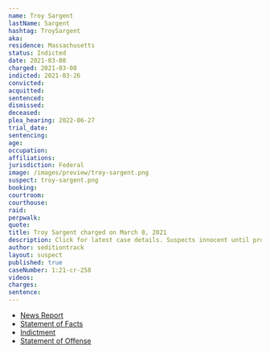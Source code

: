 ```yaml
---
name: Troy Sargent
lastName: Sargent
hashtag: TroySargent
aka:
residence: Massachusetts
status: Indicted
date: 2021-03-08
charged: 2021-03-08
indicted: 2021-03-26
convicted:
acquitted:
sentenced:
dismissed:
deceased:
plea_hearing: 2022-06-27
trial_date:
sentencing:
age:
occupation:
affiliations:
jurisdiction: Federal
image: /images/preview/troy-sargent.png
suspect: troy-sargent.png
booking:
courtroom:
courthouse:
raid:
perpwalk:
quote:
title: Troy Sargent charged on March 8, 2021
description: Click for latest case details. Suspects innocent until proven guilty.
author: seditiontrack
layout: suspect
published: true
caseNumber: 1:21-cr-258
videos:
charges:
sentence:
---
```

- [News Report](https://www.masslive.com/springfield/2021/03/troy-sargent-arrested-after-fbi-says-pittsfield-man-participated-in-violence-at-us-capitol.html)
- [Statement of Facts](https://www.justice.gov/usao-dc/case-multi-defendant/file/1379266/download)
- [Indictment](https://www.justice.gov/usao-dc/case-multi-defendant/file/1460091/download)
- [Statement of Offense](https://www.justice.gov/usao-dc/case-multi-defendant/file/1515471/download)
